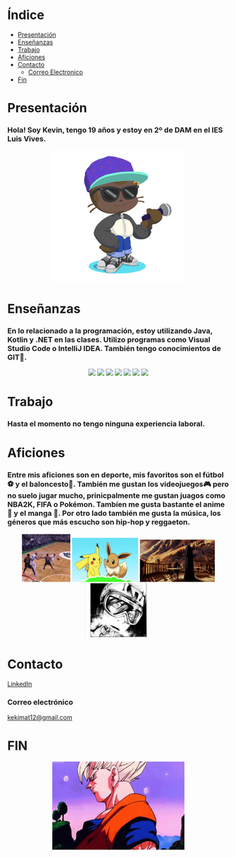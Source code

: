 # Índice

- [Presentación](#Presentación)
- [Enseñanzas](#Enseñanzas)
- [Trabajo](#trabajo)
- [Aficiones](#aficiones)
- [Contacto](#contacto)
  - [Correo Electronico](#correo-electrónico)
- [Fin](#fin)
# Presentación
### Hola! Soy Kevin, tengo 19 años y estoy en 2º de DAM en el IES Luis Vives. 

<p align="center">
  <img src="recursos/octocat-1665777722740.png" width="300px">
</p>

# Enseñanzas
### En lo relacionado a la programación, estoy utilizando Java, Kotlin y .NET en las clases. Utilizo programas como Visual Studio Code o IntelliJ IDEA. También tengo conocimientos de GIT🙂.
<p align="center">
  <img src=https://git-scm.com/images/logos/downloads/Git-Icon-1788C.png width=30>
  <img src=https://brandslogos.com/wp-content/uploads/images/large/java-logo-1.png width=35>
  <img src=https://upload.wikimedia.org/wikipedia/commons/thumb/b/bd/Logo_C_sharp.svg/1200px-Logo_C_sharp.svg.png width=30>
  <img src=https://cdn-icons-png.flaticon.com/512/25/25231.png width=30>
  <img src=https://upload.wikimedia.org/wikipedia/commons/7/74/Kotlin_Icon.png width=30>
  <img src=https://upload.wikimedia.org/wikipedia/commons/thumb/9/9c/IntelliJ_IDEA_Icon.svg/1024px-IntelliJ_IDEA_Icon.svg.png width=30>
  <img src = https://upload.wikimedia.org/wikipedia/commons/thumb/9/9a/Visual_Studio_Code_1.35_icon.svg/2048px-Visual_Studio_Code_1.35_icon.svg.png width=30>
</p>

# Trabajo
### Hasta el momento no tengo ninguna experiencia laboral.

# Aficiones
### Entre mis aficiones son en deporte, mis favoritos son el fútbol⚽ y el baloncesto🏀. También me gustan los videojuegos🎮 pero no suelo jugar mucho, prinicpalmente me gustan juagos como NBA2K, FIFA o Pokémon. Tambíen me gusta bastante el anime 👺 y el manga 📕. Por otro lado también me gusta la música, los géneros que más escucho son hip-hop y reggaeton. 

<p align="center">
  <img src="recursos/dunk.gif" width="110px" heght="130px"> <img src="recursos/pokemon.gif" width="150px" height="100"> <img src="recursos/pluto.gif" width="170px"> <img src="recursos/mori.png" width="150px">
</p>

# Contacto
[LinkedIn](https://www.linkedin.com/in/kevin-david-matute-obando-2230a3252/)

### Correo electrónico
kekimat12@gmail.com

# FIN
<p align = center>
    <img src="recursos/ok.gif" width="300px" height="200">
</p>
